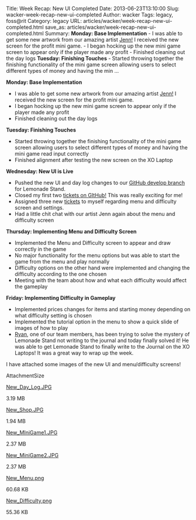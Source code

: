 Title: Week Recap: New UI Completed
Date: 2013-06-23T13:10:00
Slug: wacker-week-recap-new-ui-completed
Author: wacker
Tags: legacy, foss@rit
Category: legacy
URL: articles/wacker/week-recap-new-ui-completed.html
save_as: articles/wacker/week-recap-new-ui-completed.html
Summary: **Monday: Base Implementation**   - I was able to get some new artwork from our amazing artist [Jenn!](http://foss.rit.edu/blog/6426) I received the new screen for the profit mini game.   - I began hocking up the new mini game screen to appear only if the player made any profit   - Finished cleaning out the day logs  **Tuesday: Finishing Touches**   - Started throwing together the finishing functionality of the mini game screen allowing users to select different types of money and having the min ... 

**Monday: Base Implementation**  
- I was able to get some new artwork from our amazing artist [Jenn!](http://foss.rit.edu/blog/6426) I received the new screen for the profit mini game.  
- I began hocking up the new mini game screen to appear only if the player made any profit  
- Finished cleaning out the day logs

**Tuesday: Finishing Touches**  
- Started throwing together the finishing functionality of the mini game screen allowing users to select different types of money and having the mini game read input correctly  
- Finished alignment after testing the new screen on the XO Laptop

**Wednesday: New UI is Live**  
- Pushed the new UI and day log changes to our [GitHub develop branch](https://github.com/FOSSRIT/lemonade-stand/tree/develop) for Lemonade Stand.  
- Closed my first two [tickets on GItHub!](https://github.com/FOSSRIT/lemonade-stand/issues?milestone=6&state=closed) This was really exciting for me!  
- Assigned three new [tickets](https://github.com/FOSSRIT/lemonade-stand/issues/assigned/DAWacker?milestone=7&page=1&state=open) to myself regarding menu and difficulty screen and settings.  
- Had a little chit chat with our artist Jenn again about the menu and difficulty screen

**Thursday: Implementing Menu and Difficulty Screen**  
- Implemented the Menu and Difficulty screen to appear and draw correctly in the game  
- No major functionality for the menu options but was able to start the game from the menu and play normally  
- Difficulty options on the other hand were implemented and changing the difficulty according to the one chosen  
- Meeting with the team about how and what each difficulty would affect the gameplay

**Friday: Implementing Difficulty in Gameplay**  
- Implemented prices changes for items and starting money depending on what difficulty setting is chosen  
- Implemented the tutorial option in the menu to show a quick slide of images of how to play  
- [Ryan](http://foss.rit.edu/blog/41940), one of our team members, has been trying to solve the mystery of Lemonade Stand not writing to the journal and today finally solved it! He was able to get Lemonade Stand to finally write to the Journal on the XO Laptops! It was a great way to wrap up the week.

I have attached some images of the new UI and menu/difficulty screens!

AttachmentSize

[New_Day_Log.JPG](http://foss.rit.edu/files/New_Day_Log.JPG)

3.19 MB

[New_Shop.JPG](http://foss.rit.edu/files/New_Shop.JPG)

1.94 MB

[New_MIniGame1.JPG](http://foss.rit.edu/files/New_MIniGame1.JPG)

2.37 MB

[New_MiniGame2.JPG](http://foss.rit.edu/files/New_MiniGame2.JPG)

2.37 MB

[New_Menu.png](http://foss.rit.edu/files/New_Menu.png)

60.68 KB

[New_Difficulty.png](http://foss.rit.edu/files/New_Difficulty.png)

55.36 KB

